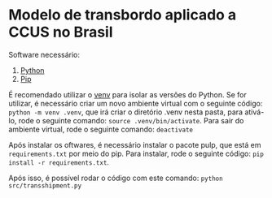 # Modelo de transbordo aplicado a CCUS no Brasil

Software necessário:
1. [Python](https://www.python.org/)
2. [Pip](https://pip.pypa.io/en/stable/)

É recomendado utilizar o [venv](https://docs.python.org/3/library/venv.html) para isolar as versões do Python. Se for utilizar, é necessário criar um novo ambiente virtual com o seguinte código: `python -m venv .venv`, que irá criar o diretório .venv nesta pasta, para ativá-lo, rode o seguinte comando: `source .venv/bin/activate`. Para sair do ambiente virtual, rode o seguinte comando: `deactivate`

Após instalar os oftwares, é necessário instalar o pacote pulp, que está em `requirements.txt` por meio do pip. Para instalar, rode o seguinte código: `pip install -r requirements.txt`.

Após isso, é possível rodar o código com este comando: `python src/transshipment.py`